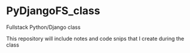 # PyDjangoFS_class
Fullstack Python/Django class

This repository will include notes and code snips that I create during the class
